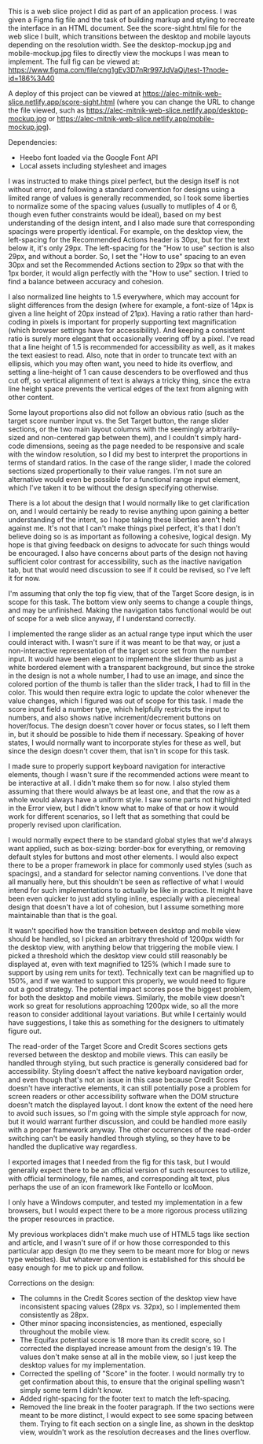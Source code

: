 This is a web slice project I did as part of an application process.  I was given a Figma fig file and the task of building markup and styling to recreate the interface in an HTML document.  See the score-sight.html file for the web slice I built, which transitions between the desktop and mobile layouts depending on the resolution width.  See the desktop-mockup.jpg and mobile-mockup.jpg files to directly view the mockups I was mean to implement.  The full fig can be viewed at: https://www.figma.com/file/cng1gEv3D7nRr997JdVaQj/test-1?node-id=186%3A40

A deploy of this project can be viewed at https://alec-mitnik-web-slice.netlify.app/score-sight.html (where you can change the URL to change the file viewed, such as https://alec-mitnik-web-slice.netlify.app/desktop-mockup.jpg or https://alec-mitnik-web-slice.netlify.app/mobile-mockup.jpg).

Dependencies:
* Heebo font loaded via the Google Font API
* Local assets including stylesheet and images

I was instructed to make things pixel perfect, but the design itself is not without error, and following a standard convention for designs using a limited range of values is generally recommended, so I took some liberties to normalize some of the spacing values (usually to mutliples of 4 or 6, though even futher constraints would be ideal), based on my best understanding of the design intent, and I also made sure that corresponding spacings were propertly identical.  For example, on the desktop view, the left-spacing for the Recommended Actions header is 30px, but for the text below it, it's only 29px.  The left-spacing for the "How to use" section is also 29px, and without a border.  So, I set the "How to use" spacing to an even 30px and set the Recommended Actions section to 29px so that with the 1px border, it would align perfectly with the "How to use" section.  I tried to find a balance between accuracy and cohesion.

I also normalized line heights to 1.5 everywhere, which may account for slight differences from the design (where for example, a font-size of 14px is given a line height of 20px instead of 21px).  Having a ratio rather than hard-coding in pixels is important for properly supporting text magnification (which browser settings have for accessibility).  And keeping a consistent ratio is surely more elegant that occasionally veering off by a pixel.  I've read that a line height of 1.5 is recommended for accessibility as well, as it makes the text easiest to read.  Also, note that in order to truncate text with an ellipsis, which you may often want, you need to hide its overflow, and setting a line-height of 1 can cause descenders to be overflowed and thus cut off, so vertical alignment of text is always a tricky thing, since the extra line height space prevents the vertical edges of the text from aligning with other content.

Some layout proportions also did not follow an obvious ratio (such as the target score number input vs. the Set Target button, the range slider sections, or the two main layout columns with the seemingly arbitrarily-sized and non-centered gap between them), and I couldn't simply hard-code dimensions, seeing as the page needed to be responsive and scale with the window resolution, so I did my best to interpret the proportions in terms of standard ratios.  In the case of the range slider, I made the colored sections sized propertionally to their value ranges.  I'm not sure an alternative would even be possible for a functional range input element, which I've taken it to be without the design specifying otherwise.

There is a lot about the design that I would normally like to get clarification on, and I would certainly be ready to revise anything upon gaining a better understanding of the intent, so I hope taking these liberties aren't held against me.  It's not that I can't make things pixel perfect, it's that I don't believe doing so is as important as following a cohesive, logical design.  My hope is that giving feedback on designs to advocate for such things would be encouraged.  I also have concerns about parts of the design not having sufficient color contrast for accessibility, such as the inactive navigation tab, but that would need discussion to see if it could be revised, so I've left it for now.

I'm assuming that only the top fig view, that of the Target Score design, is in scope for this task.  The bottom view only seems to change a couple things, and may be unfinished.  Making the navigation tabs functional would be out of scope for a web slice anyway, if I understand correctly.

I implemented the range slider as an actual range type input which the user could interact with.  I wasn't sure if it was meant to be that way, or just a non-interactive representation of the target score set from the number input.  It would have been elegant to implement the slider thumb as just a white bordered element with a transparent background, but since the stroke in the design is not a whole number, I had to use an image, and since the colored portion of the thumb is taller than the slider track, I had to fill in the color.  This would then require extra logic to update the color whenever the value changes, which I figured was out of scope for this task.  I made the score input field a number type, which helpfully restricts the input to numbers, and also shows native increment/decrement buttons on hover/focus.  The design doesn't cover hover or focus states, so I left them in, but it should be possible to hide them if necessary.  Speaking of hover states, I would normally want to incorporate styles for these as well, but since the design doesn't cover them, that isn't in scope for this task.

I made sure to properly support keyboard navigation for interactive elements, though I wasn't sure if the recommended actions were meant to be interactive at all.  I didn't make them so for now.  I also styled them assuming that there would always be at least one, and that the row as a whole would always have a uniform style.  I saw some parts not highlighted in the Error view, but I didn't know what to make of that or how it would work for different scenarios, so I left that as something that could be properly revised upon clarification.

I would normally expect there to be standard global styles that we'd always want applied, such as box-sizing: border-box for everything, or removing default styles for buttons and most other elements.  I would also expect there to be a proper framework in place for commonly used styles (such as spacings), and a standard for selector naming conventions.  I've done that all manually here, but this shouldn't be seen as reflective of what I would intend for such implementations to actually be like in practice.  It might have been even quicker to just add styling inline, especially with a piecemeal design that doesn't have a lot of cohesion, but I assume something more maintainable than that is the goal.

It wasn't specified how the transition between desktop and mobile view should be handled, so I picked an arbitrary threshold of 1200px width for the desktop view, with anything below that triggering the mobile view.  I picked a threshold which the desktop view could still reasonably be displayed at, even with text magnified to 125% (which I made sure to support by using rem units for text).  Technically text can be magnified up to 150%, and if we wanted to support this properly, we would need to figure out a good strategy.  The potential impact scores pose the biggest problem, for both the desktop and mobile views.  Similarly, the mobile view doesn't work so great for resolutions approaching 1200px wide, so all the more reason to consider additional layout variations.  But while I certainly would have suggestions, I take this as something for the designers to ultimately figure out.

The read-order of the Target Score and Credit Scores sections gets reversed between the desktop and mobile views.  This can easily be handled through styling, but such practice is generally considered bad for accessibility.  Styling doesn't affect the native keyboard navigation order, and even though that's not an issue in this case because Credit Scores doesn't have interactive elements, it can still potentially pose a problem for screen readers or other accessibility software when the DOM structure doesn't match the displayed layout.  I dont know the extent of the need here to avoid such issues, so I'm going with the simple style approach for now, but it would warrant further discussion, and could be handled more easily with a proper framework anyway.  The other occurrences of the read-order switching can't be easily handled through styling, so they have to be handled the duplicative way regardless.

I exported images that I needed from the fig for this task, but I would generally expect there to be an official version of such resources to utilize, with official terminology, file names, and corresponding alt text, plus perhaps the use of an icon framework like Fontello or IcoMoon.

I only have a Windows computer, and tested my implementation in a few browsers, but I would expect there to be a more rigorous process utilizing the proper resources in practice.

My previous workplaces didn't make much use of HTML5 tags like section and article, and I wasn't sure of if or how those corresponded to this particular app design (to me they seem to be meant more for blog or news type websites).  But whatever convention is established for this should be easy enough for me to pick up and follow.

Corrections on the design:
* The columns in the Credit Scores section of the desktop view have inconsistent spacing values (28px vs. 32px), so I implemented them consistently as 28px.
* Other minor spacing inconsistencies, as mentioned, especially throughout the mobile view.
* The Equifax potential score is 18 more than its credit score, so I corrected the displayed increase amount from the design's 19.  The values don't make sense at all in the mobile view, so I just keep the desktop values for my implementation.
* Corrected the spelling of "Score" in the footer.  I would normally try to get confirmation about this, to ensure that the original spelling wasn't simply some term I didn't know.
* Added right-spacing for the footer text to match the left-spacing.
* Removed the line break in the footer paragraph.  If the two sections were meant to be more distinct, I would expect to see some spacing between them.  Trying to fit each section on a single line, as shown in the desktop view, wouldn't work as the resolution decreases and the lines overflow.
